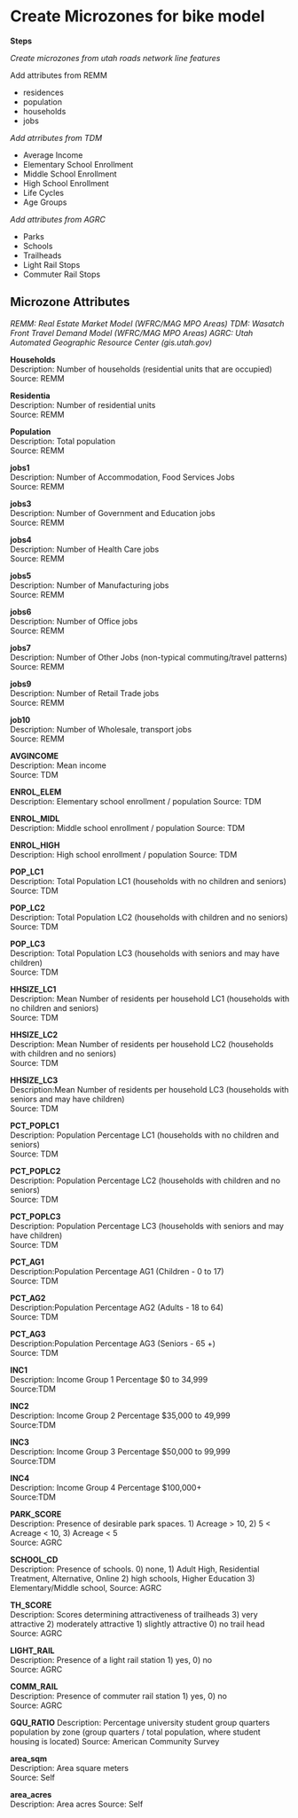 # Create Microzones for bike model

**Steps**

*Create microzones from utah roads network line features*  

Add attributes from REMM  
- residences
- population
- households
- jobs

*Add atrributes from TDM*  
- Average Income
- Elementary School Enrollment
- Middle School Enrollment
- High School Enrollment
- Life Cycles
- Age Groups

*Add attributes from AGRC*  
- Parks
- Schools
- Trailheads
- Light Rail Stops
- Commuter Rail Stops


## Microzone Attributes

*REMM: Real Estate Market Model (WFRC/MAG MPO Areas) 
TDM: Wasatch Front Travel Demand Model (WFRC/MAG MPO Areas) 
AGRC: Utah Automated Geographic Resource Center (gis.utah.gov)*  

**Households**  
Description: Number of households (residential units that are occupied)  
Source: REMM  

**Residentia**  
Description: Number of residential units  
Source: REMM  

**Population**  
Description: Total population  
Source: REMM  

**jobs1**  
Description: Number of Accommodation, Food Services Jobs  
Source: REMM  

**jobs3**  
Description: Number of Government and Education jobs  
Source: REMM  

**jobs4**  
Description: Number of Health Care jobs  
Source: REMM  

**jobs5**  
Description: Number of Manufacturing jobs  
Source: REMM  

**jobs6**  
Description: Number of Office jobs  
Source: REMM  

**jobs7**  
Description: Number of Other Jobs (non-typical commuting/travel patterns) 
Source: REMM  

**jobs9**  
Description: Number of Retail Trade jobs  
Source: REMM  

**job10**  
Description: Number of Wholesale, transport jobs  
Source: REMM  

**AVGINCOME**  
Description: Mean income  
Source: TDM    

**ENROL_ELEM**  
Description: Elementary school enrollment / population
Source: TDM    

**ENROL_MIDL**  
Description: Middle school enrollment  / population
Source: TDM   

**ENROL_HIGH**  
Description: High school enrollment  / population
Source: TDM    

**POP_LC1**  
Description: Total Population LC1 (households with no children and seniors)  
Source: TDM  

**POP_LC2**  
Description: Total Population LC2 (households with children and no seniors)  
Source: TDM  

**POP_LC3**  
Description: Total Population LC3 (households with seniors and may have children)  
Source: TDM  

**HHSIZE_LC1**  
Description: Mean Number of residents per household LC1 (households with no children and seniors)  
Source: TDM  

**HHSIZE_LC2**   
Description: Mean Number of residents per household LC2 (households with children and no seniors)  
Source: TDM  

**HHSIZE_LC3**  
Description:Mean Number of residents per household LC3 (households with seniors and may have children)  
Source: TDM  

**PCT_POPLC1**  
Description: Population Percentage LC1 (households with no children and seniors)    
Source: TDM 

**PCT_POPLC2**  
Description: Population Percentage LC2 (households with children and no seniors)  
Source: TDM

**PCT_POPLC3**  
Description: Population Percentage LC3 (households with seniors and may have children)  
Source: TDM  

**PCT_AG1**  
Description:Population Percentage AG1 (Children - 0 to 17)  
Source: TDM  

**PCT_AG2**  
Description:Population Percentage AG2 (Adults - 18 to 64)  
Source: TDM  

**PCT_AG3**  
Description:Population Percentage AG3 (Seniors - 65 +)  
Source: TDM  

**INC1**  
Description: Income Group 1 Percentage   $0 to 34,999  
Source:TDM  

**INC2**  
Description: Income Group 2 Percentage $35,000 to 49,999  
Source:TDM  

**INC3**  
Description: Income Group 3 Percentage $50,000 to 99,999  
Source:TDM  

**INC4**  
Description: Income Group 4 Percentage $100,000+   
Source:TDM  

**PARK_SCORE**  
Description: Presence of desirable park spaces. 1) Acreage > 10, 2) 5 < Acreage < 10, 3)  Acreage < 5  
Source: AGRC   

**SCHOOL_CD**  
Description: Presence of schools. 0) none, 1) Adult High, Residential Treatment, Alternative, Online 2) high schools, Higher Education 3) Elementary/Middle school,
Source: AGRC  

**TH_SCORE**  
Description: Scores determining attractiveness of trailheads 3) very attractive 2) moderately attractive 1) slightly attractive 0) no trail head
Source: AGRC 

**LIGHT_RAIL**  
Description: Presence of a light rail station  1) yes, 0) no  
Source: AGRC  

**COMM_RAIL**  
Description: Presence of commuter rail station  1) yes, 0) no  
Source: AGRC

**GQU_RATIO**
Description: Percentage university student group quarters population by zone (group quarters / total population, where student housing is located)
Source: American Community Survey  

**area_sqm**  
Description: Area square meters  
Source: Self  

**area_acres**  
Description: Area acres
Source: Self  
